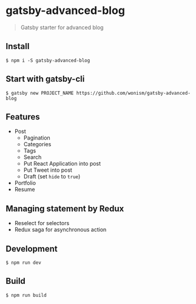 # gatsby-advanced-blog
> Gatsby starter for advanced blog

## Install
```
$ npm i -S gatsby-advanced-blog
```

## Start with gatsby-cli
```
$ gatsby new PROJECT_NAME https://github.com/wonism/gatsby-advanced-blog
```

## Features
- Post
  - Pagination
  - Categories
  - Tags
  - Search
  - Put React Application into post
  - Put Tweet into post
  - Draft (set `hide` to `true`)
- Portfolio
- Resume

## Managing statement by Redux
- Reselect for selectors
- Redux saga for asynchronous action

## Development
```
$ npm run dev
```

## Build
```
$ npm run build
```
